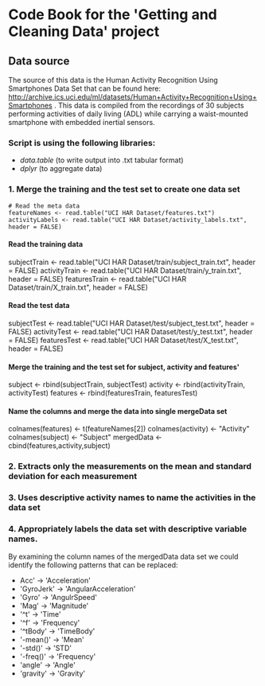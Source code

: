 # Code Book for the 'Getting and Cleaning Data' project

## Data source
The source of this data is the Human Activity Recognition Using Smartphones Data Set that can be found here: http://archive.ics.uci.edu/ml/datasets/Human+Activity+Recognition+Using+Smartphones .
This data is compiled from the recordings of 30 subjects performing activities of daily living (ADL) while carrying a waist-mounted smartphone with embedded inertial sensors.


### Script is using the following libraries:
- *data.table* (to write output into .txt tabular format)
- *dplyr* (to aggregate data)


### 1. Merge the training and the test set to create one data set
```
# Read the meta data
featureNames <- read.table("UCI HAR Dataset/features.txt")
activityLabels <- read.table("UCI HAR Dataset/activity_labels.txt", header = FALSE)
```

#### Read the training data
subjectTrain <- read.table("UCI HAR Dataset/train/subject_train.txt", header = FALSE)
activityTrain <- read.table("UCI HAR Dataset/train/y_train.txt", header = FALSE)
featuresTrain <- read.table("UCI HAR Dataset/train/X_train.txt", header = FALSE)

#### Read the test data
subjectTest <- read.table("UCI HAR Dataset/test/subject_test.txt", header = FALSE)
activityTest <- read.table("UCI HAR Dataset/test/y_test.txt", header = FALSE)
featuresTest <- read.table("UCI HAR Dataset/test/X_test.txt", header = FALSE)

#### Merge the training and the test set for subject, activity and features'
subject <- rbind(subjectTrain, subjectTest)
activity <- rbind(activityTrain, activityTest)
features <- rbind(featuresTrain, featuresTest)

#### Name the columns and merge the data into single mergeData set
colnames(features) <- t(featureNames[2])
colnames(activity) <- "Activity"
colnames(subject) <- "Subject"
mergedData <- cbind(features,activity,subject)


### 2. Extracts only the measurements on the mean and standard deviation for each measurement

### 3. Uses descriptive activity names to name the activities in the data set

### 4. Appropriately labels the data set with descriptive variable names. 
By examining the column names of the mergedData data set we could identify the following patterns that can be replaced:
*  Acc'      -> 'Acceleration'
* 'GyroJerk' -> 'AngularAcceleration'
* 'Gyro'     -> 'AngulrSpeed'
* 'Mag'      -> 'Magnitude'
* '^t'       -> 'Time'
* '^f'       -> 'Frequency'
* '^tBody'   -> 'TimeBody'
* '-mean()'  -> 'Mean'
* '-std()'   -> 'STD'
* '-freq()'  -> 'Frequency'
* 'angle'    -> 'Angle'
* 'gravity'  -> 'Gravity' 
